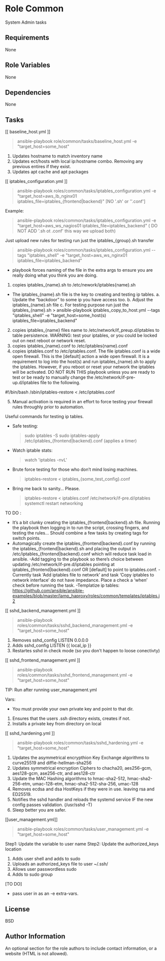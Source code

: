 ﻿Role Common
=========

System Admin tasks

Requirements
------------

None

Role Variables
--------------

None

Dependencies
------------

None

Tasks
----------------
 [[ baseline_host.yml ]]
> ansible-playbook role/common/tasks/baseline_host.yml -e "target_host=some_host"

1. Updates hostname to match inventory name
2. Updates ect/hosts with local ip:hostname combo. Removing any previous entires if they exist.
3. Updates apt cache and apt packages


[[  iptables_configuration.yml ]]
> ansible-playbook roles/common/tasks/iptables_configuration.yml -e "target_host=aws_lb_nginx01 iptables_file=iptables_{frontend|backend}" [NO '.sh' or ''.conf']

Example: 
> ansible-playbook roles/common/tasks/iptables_configuration.yml -e "target_host=aws_ws_nagios01 iptables_file=iptables_backend" ( DO NOT ADD '.sh ot .conf' this way we upload both)

Just upload new rules for testing run just the iptables_{group}.sh transfer
> ansible-playbook roles/common/tasks/iptables_configuration.yml --tags "iptables_shell" -e "target_host=aws_ws_nginx01 iptables_file=iptables_backend"

* playbook forces naming of the file in the extra args to ensure you are really doing what you think you are doing.
1.  copies iptables_{name}.sh to /etc/nework/iptables{name}.sh
- The iptables_{name}.sh file is the key to creating and testing ip tables.
            a. Update the “backdoor” to some ip you have access too.
   	b. Adjust the iptables_{name}.sh file
	c. For testing purpose run just the iptables_{name}.sh
            > ansible-playbook iptables_copy_to_host.yml --tags "iptables_shell" -e "target_host=some_host(s) iptables_file=iptables_backend"
2.  copies iptables_{name} files name to /etc/network/if_preup.d/iptables to table persistence.
   WARNING: test your iptables, or you could be locked out on next reboot or network reset.
3. copies iptables_{name}.conf to /etc/iptables{name}.conf
4. copies iptables.conf to /etc/iptables.conf.  The file iptables.conf is a wide open firewall. This is the [default] action a wide open firewall.  It is a requirement to log into the host(s) and run iptables_{name}.sh to apply the iptables.  However, if you reboot or reset your network the iptables will be activated.  DO NOT RUN THIS playbook unless you are ready to test or be ready to manually change the /etc/network/if-pre-up.d/iptables file to the following.

#!/bin/bash
/sbin/iptables-restore < /etc/iptables.conf

5. Manual activation is required in an effort to force testing your firewall rules throughly prior to automation.

Useful commands for testing ip tables.
 * Safe testing:
     > sudo iptables -S
     > sudo iptables-apply /etc/iptables_{frontend|backend}.conf (applies a timer)

 * Watch iptable stats:
     > watch 'iptables -nvL'

  * Brute force testing for those who don’t mind losing machines.
      > iptables-restore < iptables_{some_test_config}.conf

  * Bring me back to sanity… Please.
      > iptables-restore < iptables.conf
      > /etc/network/if-pre.d/iptables
      > systemctl restart networking

TO DO : 
- It’s a bit clunky creating the iptables_{frontend|backend}.sh file. Running the playbook then logging in to run the script, crossing fingers, and testing the rules… Should combine a few tasks by creating tags for switch points.
- Automagically create the iptables_{frontend|backend}.conf by running the iptables_{frontend|backend}.sh and placing the output in /etc/iptables_{frontend|backend}.conf which will reduce task load in ansible.
-Add tagging to the playbook so there’s choice between updating /etc/network/if-pre.d/iptables pointing at iptables_{frontend|backend}.conf OR [default] to point to iptables.conf.
-Currently task ‘Add iptables file to network’ and task ‘Copy iptables to network interface’ do not have impedance.  Place a check a ‘when’ check before running the task. 
-Templatize ip tables: https://github.com/ansible/ansible-examples/blob/master/lamp_haproxy/roles/common/templates/iptables.j2


[[ sshd_backend_management.yml ]]

> ansible-playbook roles/common/tasks/sshd_backend_management.yml -e "target_host=some_host"

1. Removes sshd_config LISTEN 0.0.0.0
2. Adds sshd_config LISTEN {{ local_ip }}
3. Restartes sshd in check mode (so you don't happen to loose conectivty)

[[ sshd_frontend_management.yml ]]

> ansible-playbook roles/common/tasks/sshd_frontend_management.yml -e "target_host=some_host"

TIP: Run after running user_management.yml

Vars:
  - You must provide your own private key and point to that dir.

1. Ensures that the users .ssh directory exists, creates if not.
2. Installs a private key from directory on local

[[ sshd_hardening.yml ]]
> ansible-playbook roles/common/tasks/sshd_hardening.yml -e "target_host=some_host"

1. Updates the asymmetrical encrypthion Key Exchange algorithms to curve25519 and diffie-hellman-sha256
2. Updates symmetrical encryption Ciphers to chacha20, aes256-gcm, aes128-gcm, ase256-ctr, and aes128-ctr
3. Update the MAC Hashing algorithms to hmac-sha2-512, hmac-sha2-256-etm, umac-128-etm, hmac-sha2-512-sha-256, umac-128
4. Removes ecdsa and dsa HostKeys if they were in use.  leaving rsa and ED25519.
5. Notifies the sshd handler and reloads the systemd service IF the new config passes validation. (/usr/sshd -T) 
6. Sleep better you are safer.

[[user_management.yml]] 

> ansible-playbook roles/common/tasks/user_management.yml -e "target_host=some_host"
 
Step1: Update the variable to user name
Step2: Update the authorized_keys location
1. Adds user shell and adds to sudo
2. Uploads an authorized_keys file to user ~/.ssh/
3. Allows user passwordless sudo
4. Adds to sudo group

[TO DO] 
- pass user in as an -e extra-vars.



License
-------

BSD

Author Information
------------------

An optional section for the role authors to include contact information, or a website (HTML is not allowed).
